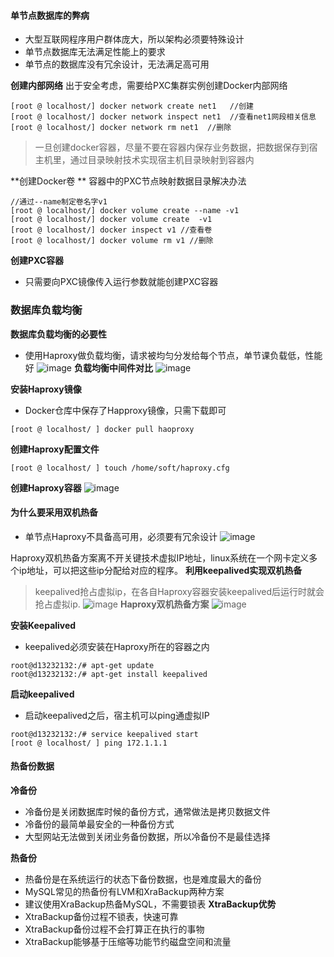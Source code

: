
#### 单节点数据库的弊病
- 大型互联网程序用户群体庞大，所以架构必须要特殊设计
- 单节点数据库无法满足性能上的要求
- 单节点的数据库没有冗余设计，无法满足高可用

**创建内部网络**
出于安全考虑，需要给PXC集群实例创建Docker内部网络
```
[root @ localhost/] docker network create net1   //创建
[root @ localhost/] docker network inspect net1  //查看net1网段相关信息
[root @ localhost/] docker network rm net1  //删除

```

> 一旦创建docker容器，尽量不要在容器内保存业务数据，把数据保存到宿主机里，通过目录映射技术实现宿主机目录映射到容器内

**创建Docker卷 **
容器中的PXC节点映射数据目录解决办法
```
//通过--name制定卷名字v1
[root @ localhost/] docker volume create --name -v1
[root @ localhost/] docker volume create  -v1
[root @ localhost/] docker inspect v1 //查看卷
[root @ localhost/] docker volume rm v1 //删除

```

**创建PXC容器**
- 只需要向PXC镜像传入运行参数就能创建PXC容器


### 数据库负载均衡

**数据库负载均衡的必要性**
- 使用Haproxy做负载均衡，请求被均匀分发给每个节点，单节课负载低，性能好 
![image](https://github.com/WangBeijing/webBlog/blob/master/images/20180817173522.png?raw=true)
**负载均衡中间件对比**
![image](https://github.com/WangBeijing/webBlog/blob/master/images/20180817173802.png?raw=true)

**安装Haproxy镜像**
- Docker仓库中保存了Happroxy镜像，只需下载即可
```
[root @ localhost/ ] docker pull haoproxy
```
**创建Haproxy配置文件**
```
[root @ localhost/ ] touch /home/soft/haproxy.cfg
```
**创建Haproxy容器**
![image](https://github.com/WangBeijing/webBlog/blob/master/images/20180817174642.png?raw=true)

#### 为什么要采用双机热备
- 单节点Haproxy不具备高可用，必须要有冗余设计
![image](https://github.com/WangBeijing/webBlog/blob/master/images/20180817175512.png?raw=true)

Haproxy双机热备方案离不开关键技术虚拟IP地址，linux系统在一个网卡定义多个ip地址，可以把这些ip分配给对应的程序。
**利用keepalived实现双机热备**
> keepalived抢占虚拟ip，在各自Haproxy容器安装keepalived后运行时就会抢占虚拟ip.
![image](https://github.com/WangBeijing/webBlog/blob/master/images/20180817180734.png?raw=true)
**Haproxy双机热备方案**
![image](https://github.com/WangBeijing/webBlog/blob/master/images/20180817180750.png?raw=true)

**安装Keepalived**
- keepalived必须安装在Haproxy所在的容器之内
```
root@d13232132:/# apt-get update
root@d13232132:/# apt-get install keepalived
```
**启动keepalived**
- 启动keepalived之后，宿主机可以ping通虚拟IP
```
root@d13232132:/# service keepalived start
[root @ localhost/ ] ping 172.1.1.1
```

#### 热备份数据

**冷备份**
- 冷备份是关闭数据库时候的备份方式，通常做法是拷贝数据文件
- 冷备份的最简单最安全的一种备份方式
- 大型网站无法做到关闭业务备份数据，所以冷备份不是最佳选择

**热备份**
- 热备份是在系统运行的状态下备份数据，也是难度最大的备份
- MySQL常见的热备份有LVM和XraBackup两种方案
- 建议使用XraBackup热备MySQL，不需要锁表
**XtraBackup优势**
- XtraBackup备份过程不锁表，快速可靠
- XtraBackup备份过程不会打算正在执行的事物
- XtraBackup能够基于压缩等功能节约磁盘空间和流量

